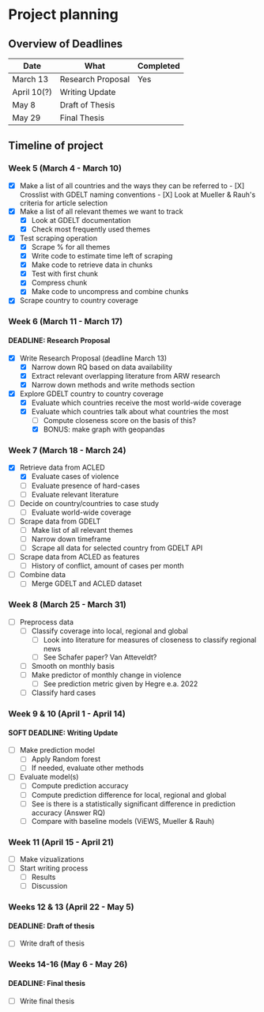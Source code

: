 # Project planning

## Overview of Deadlines

| Date  | What | Completed |
|---|---|---|
| March 13  | Research Proposal | Yes |
| April 10(?) | Writing Update  |   |
| May 8 | Draft of Thesis  |   |
| May 29 | Final Thesis |   |

## Timeline of project

### Week 5 (March 4 - March 10)

- [X] Make a list of all countries and the ways they can be referred to
        - [X] Crosslist with GDELT naming conventions
        - [X] Look at Mueller & Rauh's criteria for article selection
- [X] Make a list of all relevant themes we want to track
    - [X] Look at GDELT documentation
    - [X] Check most frequently used themes
- [X] Test scraping operation
    - [X] Scrape % for all themes
    - [X] Write code to estimate time left of scraping 
    - [X] Make code to retrieve data in chunks
    - [X] Test with first chunk
    - [X] Compress chunk
    - [X] Make code to uncompress and combine chunks
- [X] Scrape country to country coverage

### Week 6 (March 11 - March 17)
#### DEADLINE: Research Proposal

- [X] Write Research Proposal (deadline March 13)
    - [X] Narrow down RQ based on data availability
    - [X] Extract relevant overlapping literature from ARW research
    - [X] Narrow down methods and write methods section
- [X] Explore GDELT country to country coverage
    - [X] Evaluate which countries receive the most world-wide coverage
    - [X] Evaluate which countries talk about what countries the most
        - [ ] Compute closeness score on the basis of this?
        - [X] BONUS: make graph with geopandas

### Week 7 (March 18 - March 24)

- [X] Retrieve data from ACLED
    - [X] Evaluate cases of violence
    - [ ] Evaluate presence of hard-cases
    - [ ] Evaluate relevant literature
- [ ] Decide on country/countries to case study
    - [ ] Evaluate world-wide coverage
- [ ] Scrape data from GDELT
    - [ ] Make list of all relevant themes
    - [ ] Narrow down timeframe
    - [ ] Scrape all data for selected country from GDELT API
- [ ] Scrape data from ACLED as features
    - [ ] History of conflict, amount of cases per month
- [ ] Combine data
    - [ ] Merge GDELT and ACLED dataset

### Week 8 (March 25 - March 31)

- [ ] Preprocess data
    - [ ] Classify coverage into local, regional and global
        - [ ] Look into literature for measures of closeness to classify regional news
        - [ ] See Schafer paper? Van Atteveldt?
    - [ ] Smooth on monthly basis
    - [ ] Make predictor of monthly change in violence
        - [ ] See prediction metric given by Hegre e.a. 2022
    - [ ] Classify hard cases

### Week 9 & 10 (April 1 - April 14)
#### SOFT DEADLINE: Writing Update

- [ ] Make prediction model
    - [ ] Apply Random forest
    - [ ] If needed, evaluate other methods
- [ ] Evaluate model(s)
    - [ ] Compute prediction accuracy
    - [ ] Compute prediction difference for local, regional and global
    - [ ] See is there is a statistically significant difference in prediction accuracy (Answer RQ)
    - [ ] Compare with baseline models (ViEWS, Mueller & Rauh)

### Week 11 (April 15 - April 21)

- [ ] Make vizualizations
- [ ] Start writing process
    - [ ] Results
    - [ ] Discussion

### Weeks 12 & 13 (April 22 - May 5)
#### DEADLINE: Draft of thesis

- [ ] Write draft of thesis

### Weeks 14-16 (May 6 - May 26)
#### DEADLINE: Final thesis

- [ ] Write final thesis

